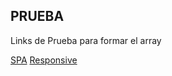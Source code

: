 ## PRUEBA

Links de Prueba para formar el array

[SPA](https://es.wikipedia.org/wiki/Single-page_application)
[Responsive](https://curriculum.laboratoria.la/es/topics/css/02-responsive)

